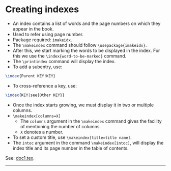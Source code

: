 # Creating indexes

* An index contains a list of words and the page numbers on which they appear in the book.
* Used to refer using page number.
* Package required: `imakeidx`.
* The `\makeindex` command should follow `\usepackage{imakeidx}`.
* After this, we start marking the words to be displayed in the index. For this we use the `\index{word-to-be-marked}` command.
* The `\printindex` command will display the index.
* To add a subentry, use:
```tex
\index{Parent KEY!KEY}
```
* To cross-reference a key, use:
```tex
\index{KEY|see{Other KEY}}
```

* Once the index starts growing, we must display it in two or multiple columns.
* `\makeindex[columns=X]`
	* The `columns` argument in the `\makeindex` command gives the facility of mentioning the number of columns.
	* `X` denotes a number.
* To set a custom title, use `\makeindex[title=title name]`.
* The `intoc` argument in the command `\makeindex[intoc]`, will display the index title and its page number in the table of contents.

See: [doc1.tex](https://github.com/0x50-0x42/latex/blob/LaTeX/Topic5/session4/doc1.tex).

---
